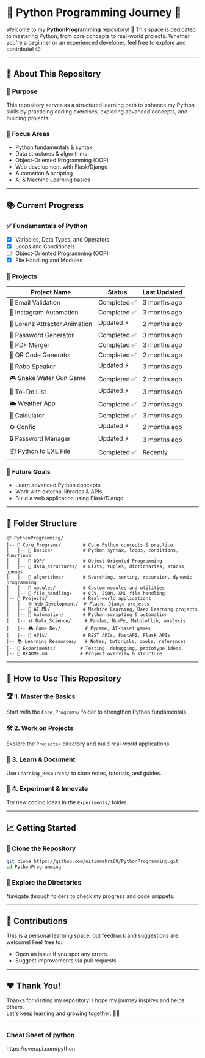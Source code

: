 # 🚀 Python Programming Journey 🐍  

Welcome to my **PythonProgramming** repository! 🎉 This space is dedicated to mastering Python, from core concepts to real-world projects. Whether you're a beginner or an experienced developer, feel free to explore and contribute! 😊  

---

## 🌟 About This Repository  
### 📌 **Purpose**  
This repository serves as a structured learning path to enhance my Python skills by practicing coding exercises, exploring advanced concepts, and building projects.  

### 🎯 **Focus Areas**  
- Python fundamentals & syntax  
- Data structures & algorithms  
- Object-Oriented Programming (OOP)  
- Web development with Flask/Django  
- Automation & scripting  
- AI & Machine Learning basics  

---

## 📚 Current Progress  
### ✅ **Fundamentals of Python**  
- [x] Variables, Data Types, and Operators  
- [x] Loops and Conditionals  
- [ ] Object-Oriented Programming (OOP)  
- [x] File Handling and Modules  

### 🚀 **Projects**  
| Project Name                  | Status         | Last Updated |
|--------------------------------|---------------|--------------|
| 📝 Email Validation            | Completed ✅  | 3 months ago |
| 🔑 Instagram Automation        | Completed ✅  | 3 months ago |
| 🎨 Lorenz Attractor Animation  | Updated ⚡    | 2 months ago |
| 🔢 Password Generator          | Completed ✅  | 3 months ago |
| 📑 PDF Merger                  | Completed ✅  | 3 months ago |
| 📱 QR Code Generator           | Completed ✅  | 2 months ago |
| 🤖 Robo Speaker                | Updated ⚡    | 3 months ago |
| 🎮 Snake Water Gun Game        | Completed ✅  | 2 months ago |
| 📝 To-Do List                  | Updated ⚡    | 3 months ago |
| 🌦 Weather App                 | Completed ✅  | 2 months ago |
| 🧮 Calculator                  | Completed ✅  | 3 months ago |
| ⚙️ Config                      | Updated ⚡    | 2 months ago |
| 🔒 Password Manager            | Updated ⚡    | 3 months ago |
| 📦 Python to EXE File          | Completed ✅  | Recently     |

### 🎯 **Future Goals**  
- Learn advanced Python concepts  
- Work with external libraries & APIs  
- Build a web application using Flask/Django  

---

## 📂 Folder Structure  

```
📦 PythonProgramming/
│-- 📜 Core_Programs/        # Core Python concepts & practice  
│   │-- 📂 basics/           # Python syntax, loops, conditions, functions  
│   │-- 📂 OOP/              # Object-Oriented Programming  
│   │-- 📂 data_structures/  # Lists, tuples, dictionaries, stacks, queues  
│   │-- 📂 algorithms/       # Searching, sorting, recursion, dynamic programming  
│   │-- 📂 modules/          # Custom modules and utilities  
│   │-- 📂 file_handling/    # CSV, JSON, XML file handling  
│-- 🚀 Projects/             # Real-world applications  
│   │-- 🌐 Web_Development/  # Flask, Django projects  
│   │-- 🤖 AI_ML/            # Machine Learning, Deep Learning projects  
│   │-- 🤖 Automation/       # Python scripting & automation  
│   │-- 📊 Data_Science/     # Pandas, NumPy, Matplotlib, analysis  
│   │-- 🎮 Game_Dev/         # Pygame, AI-based games  
│   │-- 🔗 APIs/             # REST APIs, FastAPI, Flask APIs  
│-- 📚 Learning_Resources/   # Notes, tutorials, books, references  
│-- 🧪 Experiments/         # Testing, debugging, prototype ideas  
│-- 📄 README.md            # Project overview & structure  
```

---

## 📖 How to Use This Repository  

### 🏆 **1. Master the Basics**  
Start with the `Core_Programs/` folder to strengthen Python fundamentals.  

### 🛠 **2. Work on Projects**  
Explore the `Projects/` directory and build real-world applications.  

### 📖 **3. Learn & Document**  
Use `Learning_Resources/` to store notes, tutorials, and guides.  

### 🔬 **4. Experiment & Innovate**  
Try new coding ideas in the `Experiments/` folder.  

---

## 📈 Getting Started  

### 🔹 Clone the Repository  
```bash
git clone https://github.com/nitinmehra09/PythonProgramming.git
cd PythonProgramming
```

### 🔹 Explore the Directories  
Navigate through folders to check my progress and code snippets.  

---

## 🤝 Contributions  
This is a personal learning space, but feedback and suggestions are welcome! Feel free to:  
- Open an issue if you spot any errors.  
- Suggest improvements via pull requests.  

---

## ❤️ Thank You!  
Thanks for visiting my repository! I hope my journey inspires and helps others.  
Let's keep learning and growing together. 🚀🎉  

---
<h3>Cheat Sheet of python</h3>
https://overapi.com/python

